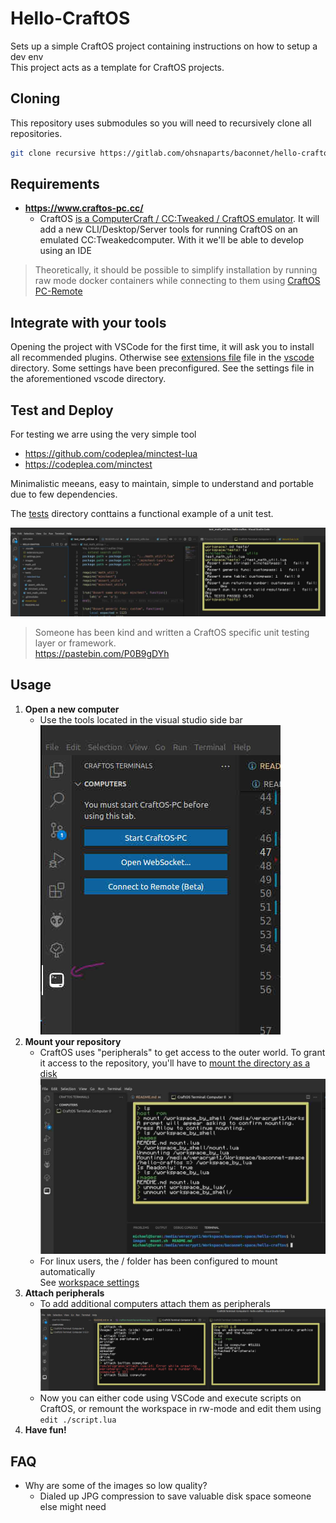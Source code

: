 # Hello-CraftOS

Sets up a simple CraftOS project containing instructions on how to setup a dev env\
This project acts as a template for CraftOS projects.

## Cloning

This repository uses submodules so you will need to recursively clone all repositories.
```bash
git clone recursive https://gitlab.com/ohsnaparts/baconnet/hello-craftos.git
```


## Requirements

* **https://www.craftos-pc.cc/**
    * CraftOS [is a ComputerCraft / CC:Tweaked / CraftOS emulator](https://www.craftos-pc.cc/docs/about). It will add a new CLI/Desktop/Server tools  for running CraftOS on an emulated CC:Tweakedcomputer. With it we'll be able to develop using an IDE

> Theoretically, it should be possible to simplify installation by running raw mode docker containers while connecting to them using [CraftOS PC-Remote](https://www.craftos-pc.cc/docs/remote)


## Integrate with your tools

Opening the project with VSCode for the first time, it will ask you to install all recommended plugins. Otherwise see [extensions file](./.vscode/extensions.json) file in the [vscode](./.vscode) directory. Some settings have been preconfigured. See the settings file in the aforementioned vscode directory.


## Test and Deploy

For testing we arre using the very simple tool
* https://github.com/codeplea/minctest-lua
* https://codeplea.com/minctest

Minimalistic meeans, easy to maintain, simple to understand and portable due to few dependencies.

The [tests](./tests) directory conttains a functional example of a unit test.

![vscode screenshot with a craftos screen showing how to run unit tests](./images/craftos-unit-test-minctest.jpg)


> Someone has been kind and written a CraftOS specific unit testing layer or framework.\
> https://pastebin.com/P0B9gDYh


## Usage

1. **Open a new computer**
    * Use the tools located in the visual studio side bar\
      ![shows an opened craftos vscode sidebar](images/vscode-craftos-plugin.jpg)
1. **Mount your repository**
    * CraftOS uses "peripherals" to get access to the outer world. To grant it access to the repository, you'll have to [mount the directory as a disk](https://www.craftos-pc.cc/docs/mounter)\
    ![shows a craftos computer with the mount command](images/craftos-mounting-workspace.jpg)
    * For linux users, the / folder has been configured to mount automatically\
      See [workspace settings](./.vscode/settings.json)
1. **Attach peripherals**
   * To add additional computers attach them as peripherals\
   ![shows a craftos computer with attach computer commands](images/craftos-attach-computer.jpg)
   * Now you can either code using VSCode and execute scripts on CraftOS, or remount the workspace in rw-mode and edit them using\
   `edit ./script.lua`
1. **Have fun!**


## FAQ

* Why are some of the images so low quality?
  * Dialed up JPG compression to save valuable disk space someone else might need